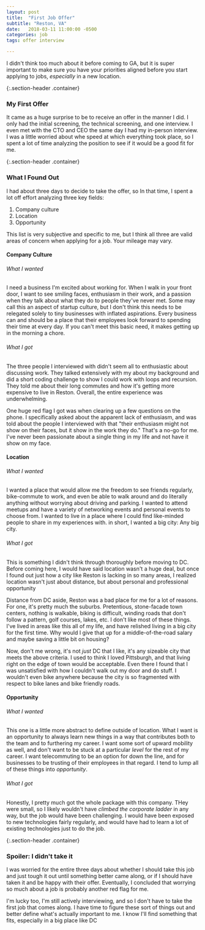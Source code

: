 ```yaml
---
layout: post
title:  "First Job Offer"
subtitle: "Reston, VA"
date:   2018-03-11 11:00:00 -0500
categories: job
tags: offer interview

---
```


I didn't think too much about it before coming to GA, but it is super important to make sure you have your priorities aligned before you start applying to jobs, _especially_ in a new location. 

{:.section-header .container}
### My First Offer

It came as a huge surprise to be to receive an offer in the manner I did. I only had the initial screening, the technical screening, and one interview. I even met with the CTO and CEO the same day I had my in-person interview. I was a little worried about whe speed at which everything took place, so I spent a lot of time analyzing the position to see if it would be a good fit for me.


{:.section-header .container}
### What I Found Out

I had about three days to decide to take the offer, so In that time, I spent a lot off effort analyzing three key fields:

1. Company culture
2. Location
3. Opportunity

This list is very subjective and specific to me, but I think all three are valid areas of concern when applying for a job. Your mileage may vary.

#### Company Culture

###### What I wanted
I need a business I'm excited about working for. When I walk in your front door, I want to see smiling faces, enthusiasm in their work, and a passion when they talk about what they do to people they've never met. Some may call this an aspect of startup culture, but I don't think this needs to be relegated solely to tiny businesses with inflated aspirations. Every business can and should be a place that their employees look forward to spending their time at every day. If you can't meet this basic need, it makes getting up in the morning a chore. 

###### What I got
The three people I interviewed with didn't seem all to enthusiastic about discussing work. They talked extensively with my about my background and did a short coding challenge to show I could work with loops and recursion. They told me about their long commutes and how it's getting more expensive to live in Reston. Overall, the entire experience was underwhelming. 

One huge red flag I got was when clearing up a few questions on the phone. I specifically asked about the apparent lack of enthusiasm, and was told about the people I interviewed with that "their enthusiasm might not show on their faces, but it show in the work they do." That's a no-go for me. I've never been passionate about a single thing in my life and not have it show on my face.


#### Location

###### What I wanted
I wanted a place that would allow me the freedom to see friends regularly, bike-commute to work, and even be able to walk around and do literally anything without worrying about driving and parking. I wanted to attend meetups and have a variety of networking events and personal events to choose from. I wanted to live in a place where I could find like-minded people to share in my experiences with. in short, I wanted a big city: Any big city.  


###### What I got
This is something I didn't think through thoroughly before moving to DC. Before coming here, I would have said location wasn't a huge deal, but once I found out just how a city like Reston is lacking in so many areas, I realized location wasn't just about distance, but about personal and professional opportunity

Distance from DC aside, Reston was a bad place for me for a lot of reasons. For one, it's pretty much the suburbs. Pretentious, stone-facade town centers, nothing is walkable, biking is difficult, winding roads that don't follow a pattern, golf courses, lakes, etc. I don't like most of these things. I've lived in areas like this all of my life, and have relished living in a big city for the first time. Why would I give that up for a middle-of-the-road salary and maybe saving a little bit on housing?

Now, don't me wrong, it's not _just_ DC that I like, it's any sizeable city that meets the above criteria. I used to think I loved Pittsburgh, and that living right on the edge of town would be acceptable. Even there I found that I was unsatisfied with how I couldn't walk out my door and do stuff. I wouldn't even bike anywhere because the city is so fragmented with respect to bike lanes and bike friendly roads. 

#### Opportunity

###### What I wanted 
This one is a little more abstract to define outside of location. What I want is an opportunity to always learn new things in a way that contributes both to the team and to furthering my career. I want some sort of upward mobility as well, and don't want to be stuck at a particular _level_ for the rest of my career. I want telecommuting to be an option for down the line, and for businesses to be trusting of their employees in that regard. I tend to lump all of these things into _opportunity_.

###### What I got

Honestly, I pretty much got the whole package with this company. THey were small, so I likely wouldn't have _climbed the corporate ladder_ in any way, but the job would have been challenging. I would have been exposed to new technologies fairly regularly, and would have had to learn a lot of existing technologies just to do the job.


{:.section-header .container}
### Spoiler: I didn't take it

I was worried for the entire three days about whether I should take this job and just tough it out until something better came along, or if I should have taken it and be happy with their offer. Eventually, I concluded that worrying so much about a job is probably another red flag for me. 

I'm lucky too, I'm still actively interviewing, and so I don't have to take the first job that comes along. I have time to figure these sort of things out and better define what's actually important to me. I know I'll find something that fits, especially in a big place like DC

